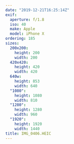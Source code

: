 ```yaml
---
date: "2019-12-21T16:25:14Z"
exif:
  aperture: f/1.8
  iso: 40
  make: Apple
  model: iPhone X
ordering: 185
sizes:
  200x200:
    height: 200
    width: 200
  420x420:
    height: 420
    width: 420
  640w:
    height: 853
    width: 640
  "1080":
    height: 1080
    width: 810
  "1280":
    height: 1280
    width: 960
  "1920":
    height: 1920
    width: 1440
title: IMG_0406.HEIC
---
```


